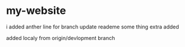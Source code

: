 # my-website
i added anther line for branch update reademe
some thing extra added

added localy from origin/devlopment branch



